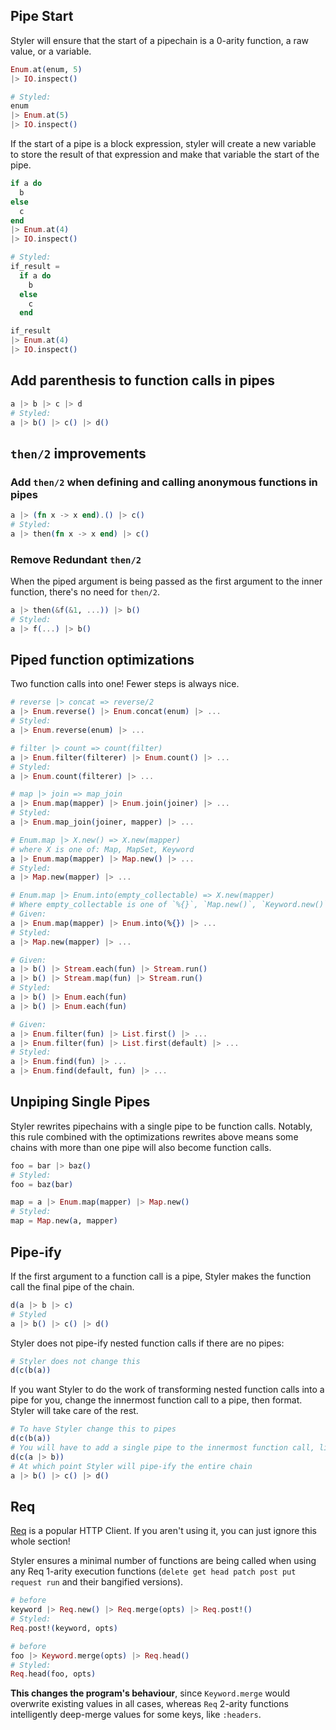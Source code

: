 ## Pipe Start

Styler will ensure that the start of a pipechain is a 0-arity function, a raw value, or a variable.

```elixir
Enum.at(enum, 5)
|> IO.inspect()

# Styled:
enum
|> Enum.at(5)
|> IO.inspect()
```

If the start of a pipe is a block expression, styler will create a new variable to store the result of that expression and make that variable the start of the pipe.

```elixir
if a do
  b
else
  c
end
|> Enum.at(4)
|> IO.inspect()

# Styled:
if_result =
  if a do
    b
  else
    c
  end

if_result
|> Enum.at(4)
|> IO.inspect()
```

## Add parenthesis to function calls in pipes

```elixir
a |> b |> c |> d
# Styled:
a |> b() |> c() |> d()
```

## `then/2` improvements

### Add `then/2` when defining and calling anonymous functions in pipes

```elixir
a |> (fn x -> x end).() |> c()
# Styled:
a |> then(fn x -> x end) |> c()
```

### Remove Redundant `then/2`

When the piped argument is being passed as the first argument to the inner function, there's no need for `then/2`.

```elixir
a |> then(&f(&1, ...)) |> b()
# Styled:
a |> f(...) |> b()
```

## Piped function optimizations

Two function calls into one! Fewer steps is always nice.

```elixir
# reverse |> concat => reverse/2
a |> Enum.reverse() |> Enum.concat(enum) |> ...
# Styled:
a |> Enum.reverse(enum) |> ...

# filter |> count => count(filter)
a |> Enum.filter(filterer) |> Enum.count() |> ...
# Styled:
a |> Enum.count(filterer) |> ...

# map |> join => map_join
a |> Enum.map(mapper) |> Enum.join(joiner) |> ...
# Styled:
a |> Enum.map_join(joiner, mapper) |> ...

# Enum.map |> X.new() => X.new(mapper)
# where X is one of: Map, MapSet, Keyword
a |> Enum.map(mapper) |> Map.new() |> ...
# Styled:
a |> Map.new(mapper) |> ...

# Enum.map |> Enum.into(empty_collectable) => X.new(mapper)
# Where empty_collectable is one of `%{}`, `Map.new()`, `Keyword.new()`, `MapSet.new()`
# Given:
a |> Enum.map(mapper) |> Enum.into(%{}) |> ...
# Styled:
a |> Map.new(mapper) |> ...

# Given:
a |> b() |> Stream.each(fun) |> Stream.run()
a |> b() |> Stream.map(fun) |> Stream.run()
# Styled:
a |> b() |> Enum.each(fun)
a |> b() |> Enum.each(fun)

# Given:
a |> Enum.filter(fun) |> List.first() |> ...
a |> Enum.filter(fun) |> List.first(default) |> ...
# Styled:
a |> Enum.find(fun) |> ...
a |> Enum.find(default, fun) |> ...
```

## Unpiping Single Pipes

Styler rewrites pipechains with a single pipe to be function calls. Notably, this rule combined with the optimizations rewrites above means some chains with more than one pipe will also become function calls.

```elixir
foo = bar |> baz()
# Styled:
foo = baz(bar)

map = a |> Enum.map(mapper) |> Map.new()
# Styled:
map = Map.new(a, mapper)
```

## Pipe-ify

If the first argument to a function call is a pipe, Styler makes the function call the final pipe of the chain.

```elixir
d(a |> b |> c)
# Styled
a |> b() |> c() |> d()
```

Styler does not pipe-ify nested function calls if there are no pipes:

```elixir
# Styler does not change this
d(c(b(a))
```

If you want Styler to do the work of transforming nested function calls into a pipe for you, change the innermost function call to a pipe, then format. Styler will take care of the rest.

```elixir
# To have Styler change this to pipes
d(c(b(a))
# You will have to add a single pipe to the innermost function call, like so:
d(c(a |> b))
# At which point Styler will pipe-ify the entire chain
a |> b() |> c() |> d()
```

## Req

[Req](https://github.com/wojtekmach/req) is a popular HTTP Client. If you aren't using it, you can just ignore this whole section!

Styler ensures a minimal number of functions are being called when using any Req 1-arity execution functions (`delete get head patch post put request run` and their bangified versions).

```elixir
# before
keyword |> Req.new() |> Req.merge(opts) |> Req.post!()
# Styled:
Req.post!(keyword, opts)

# before
foo |> Keyword.merge(opts) |> Req.head()
# Styled:
Req.head(foo, opts)
```

**This changes the program's behaviour**, since `Keyword.merge` would overwrite existing values in all cases, whereas `Req` 2-arity functions intelligently deep-merge values for some keys, like `:headers`.
